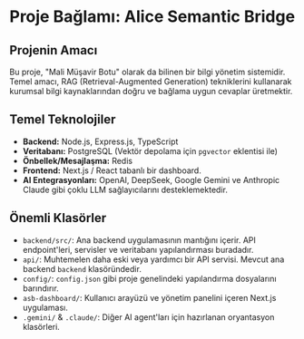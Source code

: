 # Proje Bağlamı: Alice Semantic Bridge

## Projenin Amacı
Bu proje, "Mali Müşavir Botu" olarak da bilinen bir bilgi yönetim sistemidir. Temel amacı, RAG (Retrieval-Augmented Generation) tekniklerini kullanarak kurumsal bilgi kaynaklarından doğru ve bağlama uygun cevaplar üretmektir.

## Temel Teknolojiler
- **Backend:** Node.js, Express.js, TypeScript
- **Veritabanı:** PostgreSQL (Vektör depolama için `pgvector` eklentisi ile)
- **Önbellek/Mesajlaşma:** Redis
- **Frontend:** Next.js / React tabanlı bir dashboard.
- **AI Entegrasyonları:** OpenAI, DeepSeek, Google Gemini ve Anthropic Claude gibi çoklu LLM sağlayıcılarını desteklemektedir.

## Önemli Klasörler
- `backend/src/`: Ana backend uygulamasının mantığını içerir. API endpoint'leri, servisler ve veritabanı yapılandırması buradadır.
- `api/`: Muhtemelen daha eski veya yardımcı bir API servisi. Mevcut ana backend `backend` klasöründedir.
- `config/`: `config.json` gibi proje genelindeki yapılandırma dosyalarını barındırır.
- `asb-dashboard/`: Kullanıcı arayüzü ve yönetim panelini içeren Next.js uygulaması.
- `.gemini/` & `.claude/`: Diğer AI agent'ları için hazırlanan oryantasyon klasörleri.